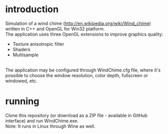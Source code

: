 # introduction
Simulation of a wind chime (http://en.wikipedia.org/wiki/Wind_chime) written in C++ and OpenGL for Win32 platform.<br>
The application uses three OpenGL extensions to improve graphics quality:
* Texture anisotropic filter
* Shaders
* Multisample
<br>
The application may be configured through WindChime.cfg file, where it's possible to choose the window resolution, color depth, fullscreen or windowed, etc.

# running
Clone this repository (or download as a ZIP file - available in GitHub interface) and run WindChime.exe.<br>
Note: It runs in Linux through Wine as well.